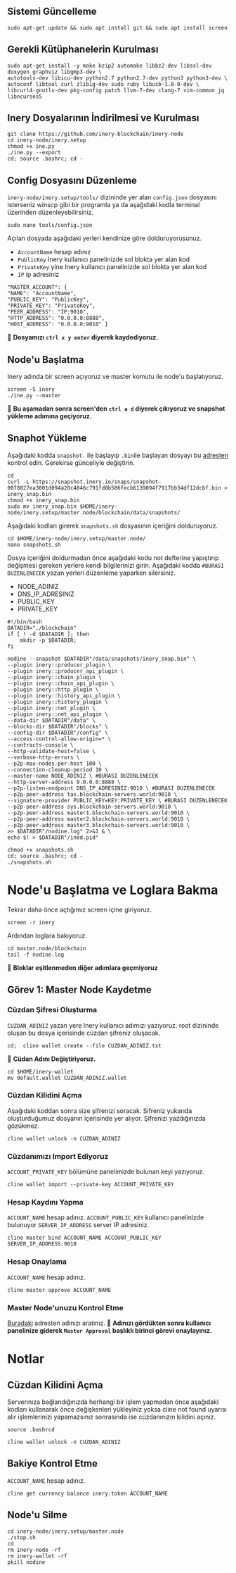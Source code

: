 ## Sistemi Güncelleme
```
sudo apt-get update && sudo apt install git && sudo apt install screen
```

## Gerekli Kütüphanelerin Kurulması
```
sudo apt-get install -y make bzip2 automake libbz2-dev libssl-dev doxygen graphviz libgmp3-dev \
autotools-dev libicu-dev python2.7 python2.7-dev python3 python3-dev \
autoconf libtool curl zlib1g-dev sudo ruby libusb-1.0-0-dev \
libcurl4-gnutls-dev pkg-config patch llvm-7-dev clang-7 vim-common jq libncurses5
```

## Inery Dosyalarının İndirilmesi ve Kurulması
```
git clone https://github.com/inery-blockchain/inery-node
cd inery-node/inery.setup
chmod +x ine.py
./ine.py --export
cd; source .bashrc; cd -
```

## Config Dosyasını Düzenleme
`inery-node/inery.setup/tools/` dizininde yer alan `config.json` dosyasını isterseniz winscp gibi bir programla ya da aşağıdaki kodla terminal üzerinden düzenleyebilirsiniz.

```
sudo nano tools/config.json
```

Açılan dosyada aşağıdaki yerleri kendinize göre dolduruyorusunuz.
  * `AccountName` hesap adınız
  * `PublicKey` Inery kullanıcı panelinizde sol blokta yer alan kod
  * `PrivateKey` yine Inery kullanıcı panelinizde sol blokta yer alan kod
  * `IP` ip adresiniz

```
"MASTER_ACCOUNT": {     
"NAME": "AccountName",     
"PUBLIC_KEY": "PublicKey",     
"PRIVATE_KEY": "PrivateKey",     
"PEER_ADDRESS": "IP:9010",     
"HTTP_ADDRESS": "0.0.0.0:8888",     
"HOST_ADDRESS": "0.0.0.0:9010" }
```
🔴 **Dosyamızı `ctrl x y enter` diyerek kaydediyoruz.**

## Node'u Başlatma
Inery adında bir screen açıyoruz ve master komutu ile node'u başlatıyoruz.
```
screen -S inery
./ine.py --master
```

🔴 **Bu aşamadan sonra screen'den `ctrl a d` diyerek çıkıyoruz ve snapshot yükleme adımına geçiyoruz.**

## Snaphot Yükleme
Aşağıdaki kodda `snapshot-` ile başlayıp `.bin`ile başlayan dosyayı bu [adresten](https://snapshot.inery.io/) kontrol edin. Gerekirse günceliyle değiştirin.
```
cd
curl -L https://snapshot.inery.io/snaps/snapshot-0078027ea3001d094a20c4846c791fd0b586fecb6139094f7917bb34df12dcbf.bin > inery_snap.bin
chmod +x inery_snap.bin
sudo mv inery_snap.bin $HOME/inery-node/inery.setup/master.node/blockchain/data/snapshots/
```

Aşağıdaki kodları girerek `snapshots.sh` dosyasının içeriğini dolduruyoruz.
```
cd $HOME/inery-node/inery.setup/master.node/
nano snapshots.sh
```
Dosya içeriğini doldurmadan önce aşağıdaki kodu not defterine yapıştırıp değişmesi gereken yerlere kendi bilgilerinizi girin. Aşağıdaki kodda `#BURASI DUZENLENECEK` yazan yerleri düzenleme yaparken silersiniz.

* NODE_ADINIZ 
* DNS_IP_ADRESINIZ
* PUBLIC_KEY
* PRIVATE_KEY

```
#!/bin/bash
DATADIR="./blockchain"
if [ ! -d $DATADIR ]; then
    mkdir -p $DATADIR;
fi

nodine --snapshot $DATADIR"/data/snapshots/inery_snap.bin" \
--plugin inery::producer_plugin \
--plugin inery::producer_api_plugin \
--plugin inery::chain_plugin \
--plugin inery::chain_api_plugin \
--plugin inery::http_plugin \
--plugin inery::history_api_plugin \
--plugin inery::history_plugin \
--plugin inery::net_plugin \
--plugin inery::net_api_plugin \
--data-dir $DATADIR"/data" \
--blocks-dir $DATADIR"/blocks" \
--config-dir $DATADIR"/config" \
--access-control-allow-origin=* \
--contracts-console \
--http-validate-host=false \
--verbose-http-errors \
--p2p-max-nodes-per-host 100 \
--connection-cleanup-period 10 \
--master-name NODE_ADINIZ \ #BURASI DUZENLENECEK
--http-server-address 0.0.0.0:8888 \
--p2p-listen-endpoint DNS_IP_ADRESINIZ:9010 \ #BURASI DUZENLENECEK
--p2p-peer-address tas.blockchain-servers.world:9010 \
--signature-provider PUBLIC_KEY=KEY:PRIVATE_KEY \ #BURASI DUZENLENECEK
--p2p-peer-address sys.blockchain-servers.world:9010 \
--p2p-peer-address master1.blockchain-servers.world:9010 \
--p2p-peer-address master2.blockchain-servers.world:9010 \
--p2p-peer-address master3.blockchain-servers.world:9010 \
>> $DATADIR"/nodine.log" 2>&1 & \
echo $! > $DATADIR"/ined.pid"
```

```
chmod +x snapshots.sh
cd; source .bashrc; cd -
./snapshots.sh
```

# Node'u Başlatma ve Loglara Bakma 
Tekrar daha önce açtığımız screen içine giriyoruz.
```
screen -r inery
```
Ardından loglara bakıyoruz.
```
cd master.node/blockchain
tail -f nodine.log
```

🔴 **Bloklar eşitlenmeden diğer adımlara geçmiyoruz**

## **Görev 1:** Master Node Kaydetme

### Cüzdan Şifresi Oluşturma
`CUZDAN_ADINIZ` yazan yere Inery kullanıcı adımızı yazıyoruz. root dizininde oluşan bu dosya içerisinde cüzdan şifreniz oluşacak. 
```
cd;  cline wallet create --file CUZDAN_ADINIZ.txt
```
🔴 **Cüdan Adını Değiştiriyoruz.**
```
cd $HOME/inery-wallet
mv default.wallet CUZDAN_ADINIZ.wallet
```

### Cüzdan Kilidini Açma
Aşağıdaki koddan sonra size şifrenizi soracak. Sifreniz yukarıda oluşturduğumuz dosyanın içerisinde yer alıyor. Şifrenizi yazdığınızda gözükmez.
```
cline wallet unlock -n CUZDAN_ADINIZ
```

### Cüzdanımızı Import Ediyoruz
`ACCOUNT_PRIVATE_KEY` bölümüne panelimizde bulunan keyi yazıyoruz.
```
cline wallet import --private-key ACCOUNT_PRIVATE_KEY
```

### Hesap Kaydını Yapma
`ACCOUNT_NAME` hesap adınız.
`ACCOUNT_PUBLIC_KEY` kullanıcı panelinizde bulunuyor
`SERVER_IP_ADDRESS` server IP adresiniz.
```
cline master bind ACCOUNT_NAME ACCOUNT_PUBLIC_KEY SERVER_IP_ADDRESS:9010
```

### Hesap Onaylama
`ACCOUNT_NAME` hesap adınız.
```
cline master approve ACCOUNT_NAME
```

### Master Node'unuzu Kontrol Etme
[Buradaki](https://explorer.inery.io/) adresten adınızı aratınız. 
🔴 **Adınızı gördükten sonra kullanıcı panelinize giderek `Master Approval` başlıklı birinci görevi onaylayınız.**

# Notlar

## Cüzdan Kilidini Açma
Serverınıza bağlandığınızda herhangi bir işlem yapmadan önce aşağıdaki kodları kullanarak önce değişkenleri yükleyiniz yoksa cline not found uyarısı alır işlemlerinizi yapamazsınız sonrasında ise cüzdanınızın kilidini açınız. 
```
source .bashrcd
```
```
cline wallet unlock -n CUZDAN_ADINIZ
```

## Bakiye Kontrol Etme
`ACCOUNT_NAME` hesap adınız.
```
cline get currency balance inery.token ACCOUNT_NAME
```

## Node'u Silme
```
cd inery-node/inery.setup/master.node
./stop.sh
cd
rm inery-node -rf
rm inery-wallet -rf
pkill nodine
```


